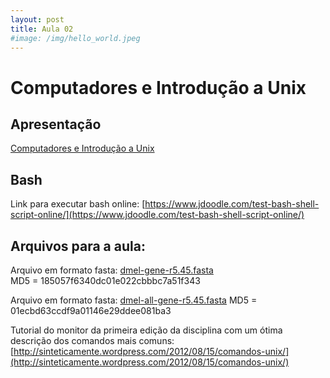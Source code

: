 ```yaml
---
layout: post
title: Aula 02
#image: /img/hello_world.jpeg
---
```

# Computadores e Introdução a Unix

## Apresentação
[Computadores e Introdução a Unix](../pdf/aula02.pdf)

## Bash   

Link para executar bash online: [https://www.jdoodle.com/test-bash-shell-script-online/](https://www.jdoodle.com/test-bash-shell-script-online/)  

## Arquivos para a aula:  

Arquivo em formato fasta: [dmel-gene-r5.45.fasta](/introprog2024/files/dmel-gene-r5.45.fasta)  
MD5 = 185057f6340dc01e022cbbbc7a51f343

Arquivo em formato fasta: [dmel-all-gene-r5.45.fasta]([http://biologia.ib.usp.br/torres/introprog2018/dmel-all-gene-r5.45.fasta](http://biologia.ib.usp.br/torres/introprog2018/dmel-all-gene-r5.45.fasta))  
MD5 = 01ecbd63ccdf9a01146e29ddee081ba3

Tutorial do monitor da primeira edição da disciplina com um ótima descrição dos comandos mais comuns:
[http://sinteticamente.wordpress.com/2012/08/15/comandos-unix/](http://sinteticamente.wordpress.com/2012/08/15/comandos-unix/)





 


  
    
    
    

